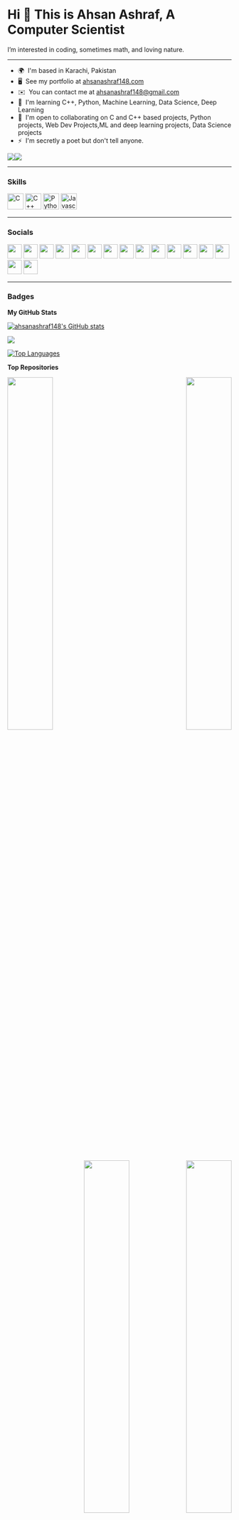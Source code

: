 Hi 👋 This is Ahsan Ashraf, A Computer Scientist
=============================

I’m interested in coding, sometimes math, and loving nature.

-------------------------


* 🌍  I'm based in Karachi, Pakistan
* 🖥️  See my portfolio at [ahsanashraf148.com](https://ahsanashraf148.github.io/)
* ✉️  You can contact me at [ahsanashraf148@gmail.com](mailto:ahsanashraf148@gmail.com)
* 🧠  I'm learning C++, Python, Machine Learning, Data Science, Deep Learning
* 🤝  I'm open to collaborating on C and C++ based projects, Python projects,  Web Dev Projects,ML and deep learning projects, Data Science projects
* ⚡  I'm secretly a poet but don't tell anyone.

<a href="https://www.twitter.com/ahsanashraf148" target="_blank" rel="noreferrer"><img
src="https://img.shields.io/twitter/follow/ahsanashraf148?logo=twitter&style=for-the-badge&color=0891b2&labelColor=1c1917"
/></a><a href="https://www.github.com/ahsanashraf148" target="_blank" rel="noreferrer"><img
src="https://img.shields.io/github/followers/ahsanashraf148?logo=github&style=for-the-badge&color=0891b2&labelColor=1c1917" /></a>

----------------------------------------------

### Skills

<p align="left">
<a href="https://docs.microsoft.com/en-us/cpp/?view=msvc-170" target="_blank" rel="noreferrer"><img src="https://raw.githubusercontent.com/danielcranney/readme-generator/main/public/icons/skills/c-colored.svg" width="36" height="36" alt="C" /></a>
<a href="https://docs.microsoft.com/en-us/cpp/?view=msvc-170" target="_blank" rel="noreferrer"><img src="https://raw.githubusercontent.com/danielcranney/readme-generator/main/public/icons/skills/cplusplus-colored.svg" width="36" height="36" alt="C++" /></a>
<a href="https://www.python.org/" target="_blank" rel="noreferrer"><img src="https://raw.githubusercontent.com/danielcranney/readme-generator/main/public/icons/skills/python-colored.svg" width="36" height="36" alt="Python" /></a>
<a href="https://developer.mozilla.org/en-US/docs/Web/JavaScript" target="_blank" rel="noreferrer"><img src="https://raw.githubusercontent.com/danielcranney/readme-generator/main/public/icons/skills/javascript-colored.svg" width="36" height="36" alt="Javascript" /></a>
</p>

-----------------------------------------------------------

### Socials

<p align="left"> <a href="https://www.behance.com/Ahsan Ashraf" target="_blank" rel="noreferrer"><img src="https://raw.githubusercontent.com/danielcranney/readme-generator/main/public/icons/socials/behance.svg" width="32" height="32" /></a> <a href="https://www.codesandbox.com/Ahsan Ashraf" target="_blank" rel="noreferrer"><img src="https://raw.githubusercontent.com/danielcranney/readme-generator/main/public/icons/socials/codesandbox-dark.svg" width="32" height="32" /></a> <a href="https://www.dev.to/Ahsan Ashraf" target="_blank" rel="noreferrer"><img src="https://raw.githubusercontent.com/danielcranney/readme-generator/main/public/icons/socials/devdotto-dark.svg" width="32" height="32" /></a> <a href="https://discord.com/users/ahsanashraf148#9289" target="_blank" rel="noreferrer"><img src="https://raw.githubusercontent.com/danielcranney/readme-generator/main/public/icons/socials/discord.svg" width="32" height="32" /></a> <a href="https://www.dribbble.com/Ahsan Ashraf" target="_blank" rel="noreferrer"><img src="https://raw.githubusercontent.com/danielcranney/readme-generator/main/public/icons/socials/dribbble.svg" width="32" height="32" /></a> <a href="https://www.facebook.com/Ahsan Ashraf" target="_blank" rel="noreferrer"><img src="https://raw.githubusercontent.com/danielcranney/readme-generator/main/public/icons/socials/facebook.svg" width="32" height="32" /></a> <a href="https://www.github.com/ahsanashraf148" target="_blank" rel="noreferrer"><img src="https://raw.githubusercontent.com/danielcranney/readme-generator/main/public/icons/socials/github-dark.svg" width="32" height="32" /></a> <a href="https://Ahsan Ashraf" target="_blank" rel="noreferrer"><img src="https://raw.githubusercontent.com/danielcranney/readme-generator/main/public/icons/socials/hashnode.svg" width="32" height="32" /></a> <a href="http://www.instagram.com/ahsanashraf148" target="_blank" rel="noreferrer"><img src="https://raw.githubusercontent.com/danielcranney/readme-generator/main/public/icons/socials/instagram.svg" width="32" height="32" /></a> <a href="https://www.linkedin.com/in/ahsan-ashraf148" target="_blank" rel="noreferrer"><img src="https://raw.githubusercontent.com/danielcranney/readme-generator/main/public/icons/socials/linkedin.svg" width="32" height="32" /></a> <a href="https://www.polywork.com/Ahsan Ashraf" target="_blank" rel="noreferrer"><img src="https://raw.githubusercontent.com/danielcranney/readme-generator/main/public/icons/socials/polywork.svg" width="32" height="32" /></a> <a href="http://www.medium.com/Ahsan Ashraf" target="_blank" rel="noreferrer"><img src="https://raw.githubusercontent.com/danielcranney/readme-generator/main/public/icons/socials/medium-dark.svg" width="32" height="32" /></a> <a href="https://www.stackoverflow.com/users/Ahsan Ashraf" target="_blank" rel="noreferrer"><img src="https://raw.githubusercontent.com/danielcranney/readme-generator/main/public/icons/socials/stackoverflow.svg" width="32" height="32" /></a> <a href="https://www.twitter.com/ahsanashraf148" target="_blank" rel="noreferrer"><img src="https://raw.githubusercontent.com/danielcranney/readme-generator/main/public/icons/socials/twitter.svg" width="32" height="32" /></a> <a href="https://www.youtube.com/c/Ahsan Ashraf" target="_blank" rel="noreferrer"><img src="https://raw.githubusercontent.com/danielcranney/readme-generator/main/public/icons/socials/youtube.svg" width="32" height="32" /></a> <a href="https://www.twitch.tv/Ahsan Ashraf" target="_blank" rel="noreferrer"><img src="https://raw.githubusercontent.com/danielcranney/readme-generator/main/public/icons/socials/twitch.svg" width="32" height="32" /></a></p>

----------------------------------------------------

### Badges

<b>My GitHub Stats</b>

<a href="http://www.github.com/ahsanashraf148"><img src="https://github-readme-stats.vercel.app/api?username=ahsanashraf148&show_icons=true&hide=&count_private=true&title_color=0891b2&text_color=ffffff&icon_color=0891b2&bg_color=1c1917&hide_border=true&show_icons=true" alt="ahsanashraf148's GitHub stats" /></a>

<a href="http://www.github.com/ahsanashraf148"><img src="https://github-readme-streak-stats.herokuapp.com/?user=ahsanashraf148&stroke=ffffff&background=1c1917&ring=0891b2&fire=0891b2&currStreakNum=ffffff&currStreakLabel=0891b2&sideNums=ffffff&sideLabels=ffffff&dates=ffffff&hide_border=true" /></a>

<a href="https://github.com/ahsanashraf148" align="left"><img src="https://github-readme-stats.vercel.app/api/top-langs/?username=ahsanashraf148&langs_count=10&title_color=0891b2&text_color=ffffff&icon_color=0891b2&bg_color=1c1917&hide_border=true&locale=en&custom_title=Top%20%Languages" alt="Top Languages" /></a>

<b>Top Repositories</b>

<div width="100%" align="center"><a href="https://github.com/ahsanashraf148/leetcode-automation.git" align="left"><img align="left" width="45%" src="https://github-readme-stats.vercel.app/api/pin/?username=ahsanashraf148&repo=Banking-System&title_color=0891b2&text_color=ffffff&icon_color=0891b2&bg_color=1c1917&hide_border=true&locale=en" /></a>

<a href="https://github.com/ahsanashraf148/ahsanashraf148.github.io.git" align="right"><img align="right" width="45%" src="https://github-readme-stats.vercel.app/api/pin/?username=ahsanashraf148&repo=Fast-University-Material&title_color=0891b2&text_color=ffffff&icon_color=0891b2&bg_color=1c1917&hide_border=true&locale=en" /></a>

<a href="https://github.com/ahsanashraf148/AI-Gym-Trainer-and-Diet-Recommender.git" align="right"><img align="right" width="45%" src="https://github-readme-stats.vercel.app/api/pin/?username=ahsanashraf148&repo=Fast-University-Material&title_color=0891b2&text_color=ffffff&icon_color=0891b2&bg_color=1c1917&hide_border=true&locale=en" /></a>

<a href="https://github.com/ahsanashraf148/Convex-Hull-and-Line-Intersection-Algorithms-With-Visualization.git" align="right"><img align="right" width="45%" src="https://github-readme-stats.vercel.app/api/pin/?username=ahsanashraf148&repo=Fast-University-Material&title_color=0891b2&text_color=ffffff&icon_color=0891b2&bg_color=1c1917&hide_border=true&locale=en" /></a>

<a href="https://github.com/ahsanashraf148/AK-Car-Rental-Website.git" align="right"><img align="right" width="45%" src="https://github-readme-stats.vercel.app/api/pin/?username=ahsanashraf148&repo=Fast-University-Material&title_color=0891b2&text_color=ffffff&icon_color=0891b2&bg_color=1c1917&hide_border=true&locale=en" /></a>

</div><br /><br /><br /><br /><br /><br /><br />

<div width="100%" align="center"><a href="https://github.com/ahsanashraf148/command-prompt-and-windows-shortcut" align="left"><img align="left" width="45%" src="https://github-readme-stats.vercel.app/api/pin/?username=ahsanashraf148&repo=command-prompt-and-windows-shortcut&title_color=0891b2&text_color=ffffff&icon_color=0891b2&bg_color=1c1917&hide_border=true&locale=en" /></a></div>

